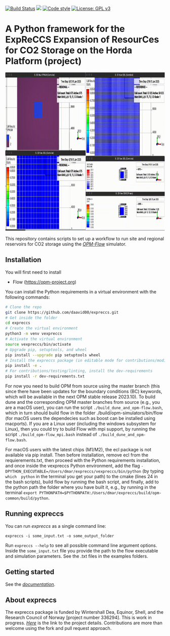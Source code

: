 [![Build Status](https://github.com/daavid00/expreccs/actions/workflows/CI.yml/badge.svg)](https://github.com/daavid00/expreccs/actions/workflows/CI.yml)
<a href="https://www.python.org/"><img src="https://img.shields.io/badge/python-3.8%20|%203.9%20|%203.10-blue.svg"></a>
[![Code style](https://img.shields.io/badge/code%20style-black-000000.svg)](https://github.com/ambv/black)
[![License: GPL v3](https://img.shields.io/badge/License-GPLv3-blue.svg)](https://www.gnu.org/licenses/gpl-3.0)

# A Python framework for the ExpReCCS Expansion of ResourCes for CO2 Storage on the Horda Platform (project)

<img src="docs/text/figs/expreccs.gif" width="830" height="500">

This repository contains scripts to set up a workflow to run site and regional reservoirs
for CO2 storage using the [_OPM-Flow_](https://opm-project.org/?page_id=19) simulator.

## Installation
You will first need to install
* Flow (https://opm-project.org)

You can install the Python requirements in a virtual environment with the following commands:

```bash
# Clone the repo
git clone https://github.com/daavid00/expreccs.git
# Get inside the folder
cd expreccs
# Create the virtual environment
python3 -m venv vexpreccs
# Activate the virtual environment
source vexpreccs/bin/activate
# Upgrade pip, setuptools, and wheel
pip install --upgrade pip setuptools wheel
# Install the expreccs package (in editable mode for contributions/modifications; otherwise, pip install .)
pip install -e .
# For contributions/testing/linting, install the dev-requirements
pip install -r dev-requirements.txt
``` 

For now you need to build OPM from source using the master branch (this since there have been updates for
the boundary conditions (BC) keywords, which will be available in the next OPM stable release 2023.10). 
To build dune and the corresponding OPM master branches from source (e.g., you are a macOS user), you can run the script
`./build_dune_and_opm-flow.bash`, which in turn should build flow in the folder 
./build/opm-simulators/bin/flow (for macOS users the dependecies such as boost can be installed using macports).
If you are a Linux user (including the windows subsystem for Linux), then you could try to build Flow with mpi support,
by running the script `./build_opm-flow_mpi.bash` instead of `./build_dune_and_opm-flow.bash`.

For macOS users with the latest chips (M1/M2), the ecl package is not available via pip install. Then
before installation, remove ecl from the requierements.txt, then proceed with the Python requirements installation, and 
once inside the vexpreccs Python environment, add the flag `-DPYTHON_EXECUTABLE=/Users/dmar/expreccs/vexpreccs/bin/python`
(by typing `which  python` in the terminal you get your path) to the cmake (lines 24 in the bash scripts), build flow by
running the bash script, and finally, add to the python path the folder where you have built it, e.g., by running in the terminal
`export PYTHONPATH=$PYTHONPATH:/Users/dmar/expreccs/build/opm-common/build/python`.

## Running expreccs
You can run _expreccs_ as a single command line:
```
expreccs -i some_input.txt -o some_output_folder
```
Run `expreccs --help` to see all possible command line 
argument options. Inside the `some_input.txt` file you provide the path to the
flow executable and simulation parameters. See the .txt files in the examples
folders.

## Getting started
See the [_documentation_](https://daavid00.github.io/expreccs/introduction.html). 

## About expreccs
The expreccs package is funded by Wintershall Dea, Equinor, Shell, and the Research Council of Norway [project number 336294].
This is work in progress. [_Here_](https://www.norceresearch.no/en/projects/expansion-of-resources-for-co2-storage-on-the-horda-platform-expreccs) is the link to the project details.
Contributions are more than welcome using the fork and pull request approach.